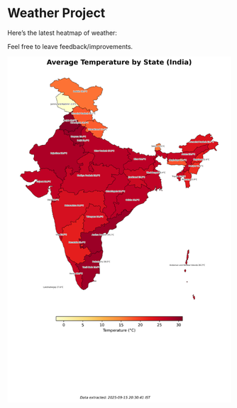 # Weather Project

Here’s the latest heatmap of weather:

Feel free to leave feedback/improvements.

![India Heatmap](docs/assets/india_heatmap.png?v=C82A1C)

